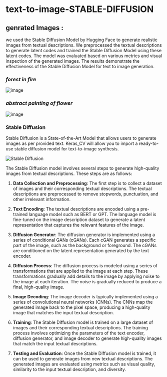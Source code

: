 # text-to-image-STABLE-DIFFUSION
## genrated Images : 

we used the Stable Diffusion Model by Hugging Face to generate realistic images from textual descriptions. We preprocessed the textual descriptions to generate latent codes and trained the Stable Diffusion Model using these latent codes. The model was evaluated based on various metrics and visual inspection of the generated images. The results demonstrate the effectiveness of the Stable Diffusion Model for text to image generation.
###  _forest in fire_
![image](https://user-images.githubusercontent.com/130960032/232420128-bc37c4d3-b59c-4bfc-90aa-e4dbf9b4e5ce.png)
### _abstract painting of flower_
![image](https://user-images.githubusercontent.com/130960032/232420536-273002b9-dbf2-4a5c-8922-ca1668ab1c90.png)

### Stable Diffusion 
Stable Diffusion is a State-of-the-Art Model that allows users to generate images as per provided text. Keras_CV will allow you to import a ready-to-use stable diffusion model for text-to-image synthesis.

![Stable Diffusion](https://i.imgur.com/2uC8rYJ.png)

The Stable Diffusion model involves several steps to generate high-quality images from textual descriptions. These steps are as follows:

1. **Data Collection and Preprocessing**: The first step is to collect a dataset of images and their corresponding textual descriptions. The textual descriptions are preprocessed to remove stopwords, punctuation, and other irrelevant information.

2. **Text Encoding**: The textual descriptions are encoded using a pre-trained language model such as BERT or GPT. The language model is fine-tuned on the image description dataset to generate a latent representation that captures the relevant features of the image.

3. **Diffusion Generator**: The diffusion generator is implemented using a series of conditional GANs (cGANs). Each cGAN generates a specific part of the image, such as the background or foreground. The cGANs are conditioned on the latent representation generated by the text encoder.

4. **Diffusion Process**: The diffusion process is modeled using a series of transformations that are applied to the image at each step. These transformations gradually add details to the image by applying noise to the image at each iteration. The noise is gradually reduced to produce a final, high-quality image.

5. **Image Decoding**: The image decoder is typically implemented using a series of convolutional neural networks (CNNs). The CNNs map the generated image back to the pixel space, producing a high-quality image that matches the input textual description.

6. **Training**: The Stable Diffusion model is trained on a large dataset of images and their corresponding textual descriptions. The training process involves optimizing the parameters of the text encoder, diffusion generator, and image decoder to generate high-quality images that match the input textual descriptions.

7. **Testing and Evaluation**: Once the Stable Diffusion model is trained, it can be used to generate images from new textual descriptions. The generated images are evaluated using metrics such as visual quality, similarity to the input textual description, and diversity.


